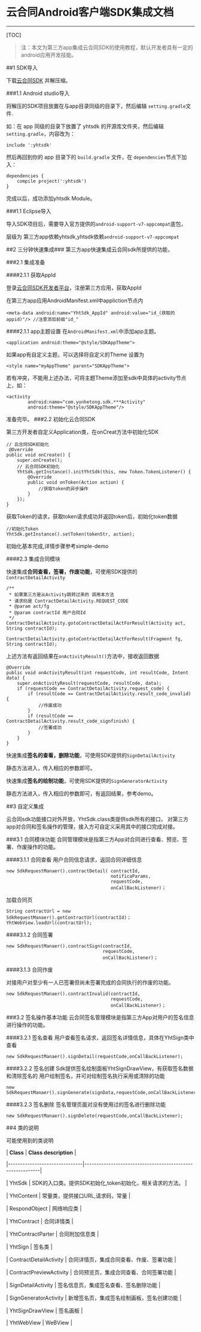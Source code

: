 # 云合同Android客户端SDK集成文档
---
[TOC]

>注：本文为第三方app集成云合同SDK的使用教程，默认开发者具有一定的android应用开发技能。


##1 SDK导入

下载[云合同SDK][1] 并解压缩。
    
###1.1  Android studio导入

将解压的SDK项目放置在与app目录同级的目录下，然后编辑 ```setting.gradle```文件.

如：在 app 同级的目录下放置了 yhtsdk
的开源库文件夹，然后编辑  ```setting.gradle```，内容改为：

    include ':yhtsdk' 

然后再回到你的 app 目录下的 ```build.gradle```
文件，在 ```dependencies```节点下加入：

    dependencies {
        compile project(':yhtsdk')
    }

完成以后，成功添加yhtsdk Module。


###1.1 Eclipse导入

导入SDK项目后，需要导入官方提供的```android-support-v7-appcompat```底包，

层级为 第三方app依赖yhtsdk,yhtsdk依赖```android-support-v7-appcompat```

##2  三分钟快速集成###
第三方app快速集成云合同sdk所提供的功能，

###2.1 集成准备

####2.1.1 获取AppId

登录[云合同SDK开发者平台][1]，注册第三方应用，获取AppId

在第三方app应用AndroidManifest.xml中appliction节点内
        

    <meta-data android:name="YhtSdk_AppId" android:value="id_(获取的appid)"/> //注意添加前缀"id_"


####2.1.1 app主题设置
在```AndroidManifest.xml```中添加app主题。

    <application android:theme="@style/SDKAppTheme">

如果app有自定义主题，可以选择将自定义的Theme 设置为

    <style name="myAppTheme" parent="SDKAppTheme">

若有冲突，不能用上述办法，可将主题Theme添加至sdk中具体的activity节点上，如：
   
    <activity
            android:name="com.yunhetong.sdk.***Activity"
            android:theme="@style/SDKAppTheme"/>

准备完毕。
###2.2 初始化云合同SDK

第三方开发者自定义Application类，在onCreat方法中初始化SDK

	// 云合同SDK初始化
     @Override
    public void onCreate() {
        super.onCreate();
        // 云合同SDK初始化
        YhtSdk.getInstance().initYhtSdk(this, new Token.TokenListener() {
            @Override
            public void onToken(Action action) {
                //获取token的异步操作
            }
        });
    }

获取Token的请求，获取token请求成功并返回token后，初始化token数据

    //初始化Token 
    YhtSdk.getInstance().setToken(tokenStr, action);

初始化基本完成,详情步骤参考simple-demo


####2.3 集成合同模块

快速集成**合同查看，签署，作废功能**，可使用SDK提供的```ContractDetailActivity```

    /**
     * 如果第三方是从Activity跳转过来的 调用本方法
     * 请求码是 ContractDetailActivity.REQUEST_CODE
     * @param act/fg
     * @param contractId 用户合同Id
     */
    ContractDetailActivity.gotoContractDetailActForResult(Activity act, String contractId);
   
    ContractDetailActivity.gotoContractDetailActForResult(Fragment fg, String contractId);

上述方法有返回结果在```onActivityResult()```方法中，接收返回数据

    @Override
    public void onActivityResult(int requestCode, int resultCode, Intent data) {
        super.onActivityResult(requestCode, resultCode, data);
        if (requestCode == ContractDetailActivity.request_code) {
            if (resultCode == ContractDetailActivity.result_code_invalid) {
                //作废成功 
            }
            if (resultCode == ContractDetailActivity.result_code_signfinish) {
                //签署成功
            }
        }
    }


快速集成**签名的查看，删除功能**，可使用SDK提供的```SignDetailActivity```

静态方法进入，传入相应的参数即可。


快速集成**签名的绘制功能**，可使用SDK提供的```SignGeneratorActivity```

静态方法进入，传入相应的参数即可，有返回结果，参考demo。

##3  自定义集成

云合同sdk功能接口对外开放，YhtSdk.class类提供sdk所有的接口，
对第三方app对合同和签名操作的管理，接入方可自定义采用其中的接口完成对接。

###3.1 合同模块功能
合同管理模块是指第三方App对合同进行查看、预览、签署、作废操作的功能。

####3.1.1 合同查看
用户合同信息请求，返回合同详细信息
 
    new SdkRequestManaer().contractDetail( contractId, 
                                           notificaParams, 
                                           requestCode,
                                           onCallBackListener)；
加载合同页

    String contractUrl = new SdkRequestManaer().getContractUrl(contractId)；
    YhtWebView.loadUrl(contractUrl);
    

####3.1.2 合同签署

    new SdkRequestManaer().contractSign(contractId,  
                                        requestCode,
                                        onCallBackListener)；
   
####3.1.3 合同作废

对接用户对至少有一人已签署但尚未签署完成的合同执行的作废的功能。
    
    new SdkRequestManaer().contractInvalid(contractId,  
                                           requestCode,
                                           onCallBackListener)；
    
###3.2 签名操作基本功能
云合同签名管理模块是指第三方App对用户的签名信息进行操作的功能。


####3.2.1 签名查看
用户查看签名请求，返回签名详情信息，具体在YhtSign类中查看
 
    new SdkRequestManaer().signDetail(requestCode,onCallBackListener);
    
####3.2.2 签名创建
Sdk提供签名绘制面板YhtSignDrawView，有获取签名数据和清除签名的
用户绘制签名，并可对绘制签名执行采用或清除的功能

    new SdkRequestManaer().signGenerate(signData,requestCode,onCallBackListener);

####3.2.3 签名删除
签名管理页面对没有使用过的签名进行删除功能
 
    new SdkRequestManaer().signDelete(requestCode,onCallBackListener);
   

##4 类的说明

可能使用到的类说明

| **Class**                     |            **Class description**                          |

|-------------------------------|-----------------------------------------------------------|

|   YhtSdk                      |  SDK的入口类。提供SDK初始化,token初始化，相关请求的方法。        |

|   YhtContent                  |  常量类，提供接口URL,请求码，常量                            |

|   RespondObject               |  网络响应类                             |

|   YhtContract                 |  合同详情类                                |

|   YhtContractParter           |  合同附加信息类                                          |

|   YhtSign                     |  签名类                                |

|   ContractDetailActivity      |  合同详情页，集成合同查看、作废、签署功能                     |

|   ContractPreviewActivity     |  合同预览页，集成合同查看、合同签署功能                       |

|   SignDetailActivity          |  签名信息页，集成签名查看、签名删除功能                |

|   SignGeneratorActivity       |  新增签名页，集成签名绘制画板，签名创建功能                |

|   YhtSignDrawView             |  签名画板                                                 |

|   YhtWebView                  |  WeBView                                                  |


  [1]: http://sdk.yunhetong.com/sdk/open/userApp/appManageView

  
